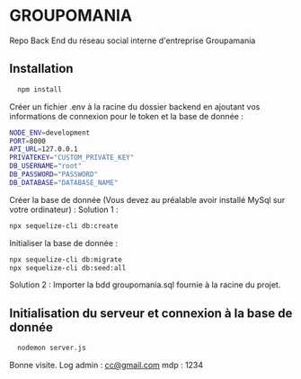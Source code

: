 # GROUPOMANIA

Repo Back End du réseau social interne d'entreprise Groupamania

## Installation

```bash
  npm install
```

Créer un fichier .env à la racine du dossier backend en ajoutant vos informations de connexion pour le token et la base de donnée :

```bash
NODE_ENV=development
PORT=8000
API_URL=127.0.0.1
PRIVATEKEY="CUSTOM_PRIVATE_KEY"
DB_USERNAME="root"
DB_PASSWORD="PASSWORD"
DB_DATABASE="DATABASE_NAME"

```

Créer la base de donnée (Vous devez au préalable avoir installé MySql sur votre ordinateur) :
Solution 1 :

```bash
npx sequelize-cli db:create
```

Initialiser la base de donnée :

```bash
npx sequelize-cli db:migrate
npx sequelize-cli db:seed:all
```

Solution 2 :
Importer la bdd groupomania.sql fournie à la racine du projet.

## Initialisation du serveur et connexion à la base de donnée

```bash
  nodemon server.js
```

Bonne visite.
Log admin : cc@gmail.com
mdp : 1234
